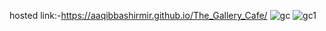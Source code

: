 hosted link:-https://aaqibbashirmir.github.io/The_Gallery_Cafe/
![gc](https://github.com/AaqibBashirMir/The_Gallery_Cafe/assets/35392012/2a6c9bc1-a9b8-463e-bbdd-4a047114df20)
![gc1](https://github.com/AaqibBashirMir/The_Gallery_Cafe/assets/35392012/c5bca636-fe4e-4e7a-9b33-b6ac8f618486)

